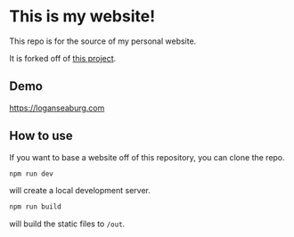 # This is my website!

This repo is for the source of my personal website.

It is forked off of [this project](https://vercel.com/templates/next.js/portfolio-starter-kit).

## Demo

https://loganseaburg.com

## How to use

If you want to base a website off of this repository, you can clone the repo.

```bash
npm run dev
```

will create a local development server.

```bash
npm run build
```

will build the static files to `/out`.